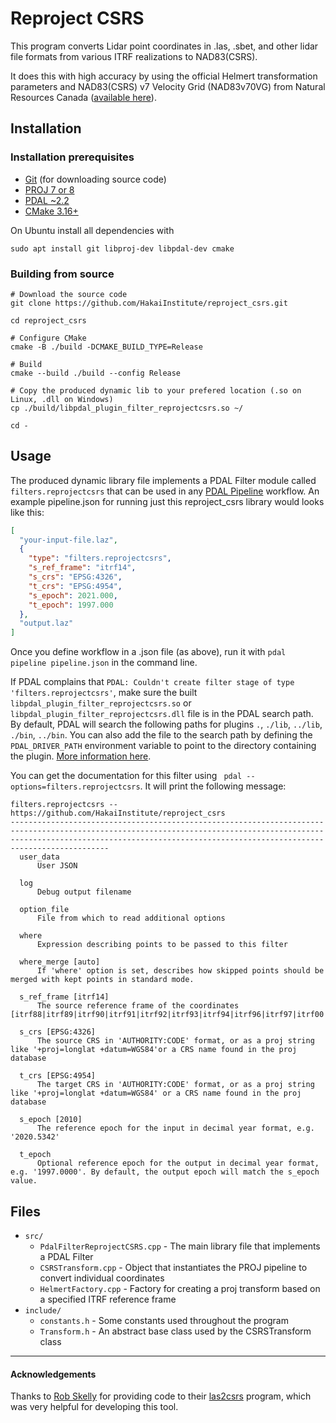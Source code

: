 # Reproject CSRS

This program converts Lidar point coordinates in .las, .sbet, and other lidar file formats from various ITRF realizations to NAD83(CSRS).

It does this with high accuracy by using the official Helmert transformation parameters and NAD83(CSRS) v7 Velocity Grid (NAD83v70VG) from Natural Resources Canada
([available here](https://webapp.geod.nrcan.gc.ca/geod/data-donnees/transformations.php?locale=en)).

## Installation

### Installation prerequisites

- [Git](https://git-scm.com/downloads) (for downloading source code)
- [PROJ 7 or 8](https://proj.org/download.html)
- [PDAL ~2.2](https://pdal.io/download.html)
- [CMake 3.16+](https://cmake.org/install/)

On Ubuntu install all dependencies with 
```shell
sudo apt install git libproj-dev libpdal-dev cmake
```

### Building from source

```shell
# Download the source code
git clone https://github.com/HakaiInstitute/reproject_csrs.git

cd reproject_csrs

# Configure CMake
cmake -B ./build -DCMAKE_BUILD_TYPE=Release

# Build
cmake --build ./build --config Release

# Copy the produced dynamic lib to your prefered location (.so on Linux, .dll on Windows)
cp ./build/libpdal_plugin_filter_reprojectcsrs.so ~/

cd -
```

## Usage
The produced dynamic library file implements a PDAL Filter module called `filters.reprojectcsrs` that can be used in any [PDAL Pipeline](https://pdal.io/pipeline.html)
workflow. An example pipeline.json for running just this reproject_csrs library would looks like this:

```json
[
  "your-input-file.laz",
  {
    "type": "filters.reprojectcsrs",
    "s_ref_frame": "itrf14",
    "s_crs": "EPSG:4326",
    "t_crs": "EPSG:4954",
    "s_epoch": 2021.000,
    "t_epoch": 1997.000
  },
  "output.laz"
]
```

Once you define workflow in a .json file (as above), run it with `pdal pipeline pipeline.json` in the command line.

If PDAL complains that `PDAL: Couldn't create filter stage of type 'filters.reprojectcsrs'`, make sure the built `libpdal_plugin_filter_reprojectcsrs.so` 
or `libpdal_plugin_filter_reprojectcsrs.dll` file is in the PDAL search path. By default, PDAL will search the following paths for plugins 
`.`, `./lib`, `../lib`, `./bin`, `../bin`. You can also add the file to the search path by defining the `PDAL_DRIVER_PATH` environment variable 
to point to the directory containing the plugin. [More information here](https://pdal.io/faq.html).

You can get the documentation for this filter using ` pdal --options=filters.reprojectcsrs`. It will print the following message:
```text
filters.reprojectcsrs -- https://github.com/HakaiInstitute/reproject_csrs
----------------------------------------------------------------------------------------------------------------------------------------------------------------------------------------------------------------------------------------
  user_data
      User JSON

  log
      Debug output filename

  option_file
      File from which to read additional options

  where
      Expression describing points to be passed to this filter

  where_merge [auto]
      If 'where' option is set, describes how skipped points should be merged with kept points in standard mode.

  s_ref_frame [itrf14]
      The source reference frame of the coordinates [itrf88|itrf89|itrf90|itrf91|itrf92|itrf93|itrf94|itrf96|itrf97|itrf00|itrf05|itrf08|itrf14|nad83csrs]

  s_crs [EPSG:4326]
      The source CRS in 'AUTHORITY:CODE' format, or as a proj string like '+proj=longlat +datum=WGS84'or a CRS name found in the proj database

  t_crs [EPSG:4954]
      The target CRS in 'AUTHORITY:CODE' format, or as a proj string like '+proj=longlat +datum=WGS84' or a CRS name found in the proj database

  s_epoch [2010]
      The reference epoch for the input in decimal year format, e.g. '2020.5342'

  t_epoch
      Optional reference epoch for the output in decimal year format, e.g. '1997.0000'. By default, the output epoch will match the s_epoch value.
```

## Files
- `src/`
  - `PdalFilterReprojectCSRS.cpp` - The main library file that implements a PDAL Filter
  - `CSRSTransform.cpp` - Object that instantiates the PROJ pipeline to convert individual coordinates
  - `HelmertFactory.cpp` - Factory for creating a proj transform based on a specified ITRF reference frame
- `include/`
  - `constants.h` - Some constants used throughout the program
  - `Transform.h` - An abstract base class used by the CSRSTransform class
  
---
#### Acknowledgements

Thanks to [Rob Skelly](https://github.com/rskelly) for providing code to their [las2csrs](https://github.com/rskelly/las2csrs) program, which was very helpful
for developing this tool.

